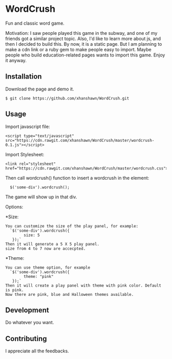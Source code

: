# WordCrush

Fun and classic word game.

Motivation: I saw people played this game in the subway, and one of my friends got a similar project topic. Also, I'd like to learn more about js, and then I decided to build this. By now, it is a static page. But I am planning to make a cdn link or a ruby gem to make people easy to import. Maybe people who build education-related pages wants to import this game. Enjoy it anyway.

## Installation

Download the page and demo it.

    $ git clone https://github.com/xhanshawn/WordCrush.git

## Usage

Import javascript file:

    <script type="text/javascript" src="https://cdn.rawgit.com/xhanshawn/WordCrush/master/wordcrush-0.1.js"></script>

Import Stylesheet:

    <link rel="stylesheet" href="https://cdn.rawgit.com/xhanshawn/WordCrush/master/wordcrush.css">

Then call wordcrush() function to insert a wordcrush in the element:

      $('some-div').wordcrush();

The game will show up in that div.

Options:

*Size:

    You can customize the size of the play panel, for example:
      `$('some-div').wordcrush({
            size: 5
       });`
    Then it will generate a 5 X 5 play panel.
    size from 4 to 7 now are accecpted.

*Theme:

    You can use theme option, for example
      `$('some-div').wordcrush({
            theme: "pink"
       });`
    Then it will create a play panel with theme with pink color. Default is pink. 
    Now there are pink, blue and Halloween themes available.


## Development

Do whatever you want.

## Contributing

I appreciate all the feedbacks.
